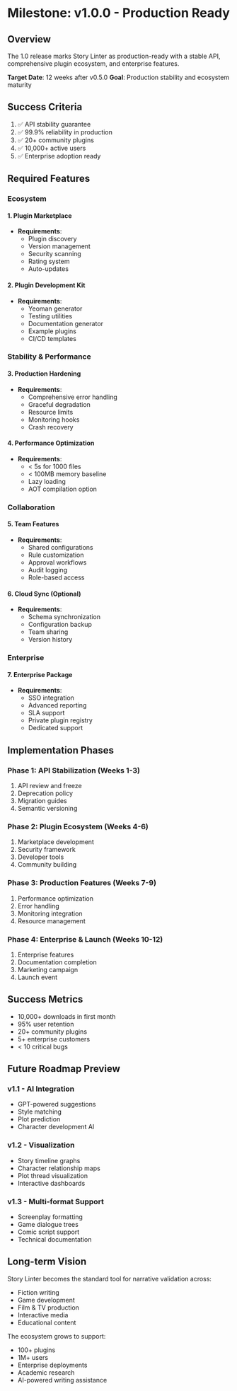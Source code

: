 # Milestone: v1.0.0 - Production Ready

## Overview

The 1.0 release marks Story Linter as production-ready with a stable API, comprehensive plugin ecosystem, and enterprise features.

**Target Date**: 12 weeks after v0.5.0
**Goal**: Production stability and ecosystem maturity

## Success Criteria

1. ✅ API stability guarantee
2. ✅ 99.9% reliability in production
3. ✅ 20+ community plugins
4. ✅ 10,000+ active users
5. ✅ Enterprise adoption ready

## Required Features

### Ecosystem

#### 1. Plugin Marketplace
- **Requirements**:
  - Plugin discovery
  - Version management
  - Security scanning
  - Rating system
  - Auto-updates

#### 2. Plugin Development Kit
- **Requirements**:
  - Yeoman generator
  - Testing utilities
  - Documentation generator
  - Example plugins
  - CI/CD templates

### Stability & Performance

#### 3. Production Hardening
- **Requirements**:
  - Comprehensive error handling
  - Graceful degradation
  - Resource limits
  - Monitoring hooks
  - Crash recovery

#### 4. Performance Optimization
- **Requirements**:
  - < 5s for 1000 files
  - < 100MB memory baseline
  - Lazy loading
  - AOT compilation option

### Collaboration

#### 5. Team Features
- **Requirements**:
  - Shared configurations
  - Rule customization
  - Approval workflows
  - Audit logging
  - Role-based access

#### 6. Cloud Sync (Optional)
- **Requirements**:
  - Schema synchronization
  - Configuration backup
  - Team sharing
  - Version history

### Enterprise

#### 7. Enterprise Package
- **Requirements**:
  - SSO integration
  - Advanced reporting
  - SLA support
  - Private plugin registry
  - Dedicated support

## Implementation Phases

### Phase 1: API Stabilization (Weeks 1-3)
1. API review and freeze
2. Deprecation policy
3. Migration guides
4. Semantic versioning

### Phase 2: Plugin Ecosystem (Weeks 4-6)
1. Marketplace development
2. Security framework
3. Developer tools
4. Community building

### Phase 3: Production Features (Weeks 7-9)
1. Performance optimization
2. Error handling
3. Monitoring integration
4. Resource management

### Phase 4: Enterprise & Launch (Weeks 10-12)
1. Enterprise features
2. Documentation completion
3. Marketing campaign
4. Launch event

## Success Metrics

- 10,000+ downloads in first month
- 95% user retention
- 20+ community plugins
- 5+ enterprise customers
- < 10 critical bugs

## Future Roadmap Preview

### v1.1 - AI Integration
- GPT-powered suggestions
- Style matching
- Plot prediction
- Character development AI

### v1.2 - Visualization
- Story timeline graphs
- Character relationship maps
- Plot thread visualization
- Interactive dashboards

### v1.3 - Multi-format Support
- Screenplay formatting
- Game dialogue trees
- Comic script support
- Technical documentation

## Long-term Vision

Story Linter becomes the standard tool for narrative validation across:
- Fiction writing
- Game development
- Film & TV production
- Interactive media
- Educational content

The ecosystem grows to support:
- 100+ plugins
- 1M+ users
- Enterprise deployments
- Academic research
- AI-powered writing assistance